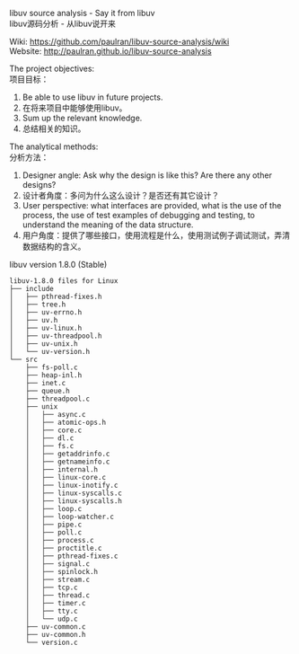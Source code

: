﻿libuv source analysis - Say it from libuv  
libuv源码分析 - 从libuv说开来

Wiki: https://github.com/paulran/libuv-source-analysis/wiki  
Website: http://paulran.github.io/libuv-source-analysis


The project objectives:  
项目目标：  
1. Be able to use libuv in future projects.  
1. 在将来项目中能够使用libuv。  
2. Sum up the relevant knowledge.  
2. 总结相关的知识。  


The analytical methods:  
分析方法：  
1. Designer angle: Ask why the design is like this? Are there any other designs?  
1. 设计者角度：多问为什么这么设计？是否还有其它设计？  
2. User perspective: what interfaces are provided, what is the use of the process, the use of test examples of debugging and testing, to understand the meaning of the data structure.  
2. 用户角度：提供了哪些接口，使用流程是什么，使用测试例子调试测试，弄清数据结构的含义。  


libuv version 1.8.0 (Stable)  
```
libuv-1.8.0 files for Linux
├── include
│   ├── pthread-fixes.h
│   ├── tree.h
│   ├── uv-errno.h
│   ├── uv.h
│   ├── uv-linux.h
│   ├── uv-threadpool.h
│   ├── uv-unix.h
│   └── uv-version.h
└── src
    ├── fs-poll.c
    ├── heap-inl.h
    ├── inet.c
    ├── queue.h
    ├── threadpool.c
    ├── unix
    │   ├── async.c
    │   ├── atomic-ops.h
    │   ├── core.c
    │   ├── dl.c
    │   ├── fs.c
    │   ├── getaddrinfo.c
    │   ├── getnameinfo.c
    │   ├── internal.h
    │   ├── linux-core.c
    │   ├── linux-inotify.c
    │   ├── linux-syscalls.c
    │   ├── linux-syscalls.h
    │   ├── loop.c
    │   ├── loop-watcher.c
    │   ├── pipe.c
    │   ├── poll.c
    │   ├── process.c
    │   ├── proctitle.c
    │   ├── pthread-fixes.c
    │   ├── signal.c
    │   ├── spinlock.h
    │   ├── stream.c
    │   ├── tcp.c
    │   ├── thread.c
    │   ├── timer.c
    │   ├── tty.c
    │   └── udp.c
    ├── uv-common.c
    ├── uv-common.h
    └── version.c
```
